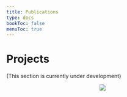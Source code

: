 ```yaml
---
title: Publications
type: docs
bookToc: false
menuToc: true
---
```


# Projects

(This section is currently under development)

<div class="item1" style="text-align:center">
    <img src="/media/cola_projects.png", class="center">
</div>